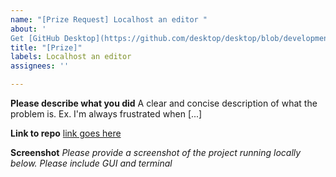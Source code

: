 ```yaml
---
name: "[Prize Request] Localhost an editor "
about: '
Get [GitHub Desktop](https://github.com/desktop/desktop/blob/development/docs/contributing/setup.md), [Atom](https://github.com/atom/atom/blob/master/CONTRIBUTING.md), [Microsoft VSCode](https://github.com/microsoft/vscode-pull-request-github#getting-started), [Visual Studio Code](https://github.com/github/VisualStudio/blob/master/CONTRIBUTING.md) working locally'
title: "[Prize]"
labels: Localhost an editor 
assignees: ''

---
```


**Please describe what you did**
A clear and concise description of what the problem is. Ex. I'm always frustrated when [...]

**Link to repo**
[link goes here](/)

**Screenshot**
_Please provide a screenshot of the project running locally below. Please include GUI and terminal_
